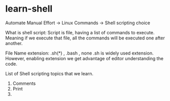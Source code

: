 # learn-shell

Automate Manual Effort -> Linux Commands -> Shell scripting choice

What is shell script:
Script is file, having a list of commands to execute. Meaning if we execute that file, all the commands will be executed one after another.

File Name extension: .sh(*) , .bash , none
    .sh is widely used extension. 
    However, enabling extension we get advantage of editor understanding the code.

List of Shell scripting topics that we learn.
1. Comments
2. Print 
3. 

